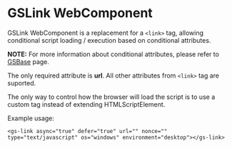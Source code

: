 # GSLink WebComponent

GSLink WebComponent is a replacement for a ```<link>``` tag, allowing conditional script loading / execution based on conditional attributes.

**NOTE:** For more information about conditional attributes, please refer to [GSBase](./GSBase.md) page.

The only required attribute is **url**. All other attributes from ```<link>``` tag are suported.

The only way to control how the browser will load the script is to use a custom tag instead of extending HTMLScriptElement.

Example usage:
```
<gs-link async="true" defer="true" url="" nonce="" type="text/javascript" os="windows" environment="desktop"></gs-link>
```
